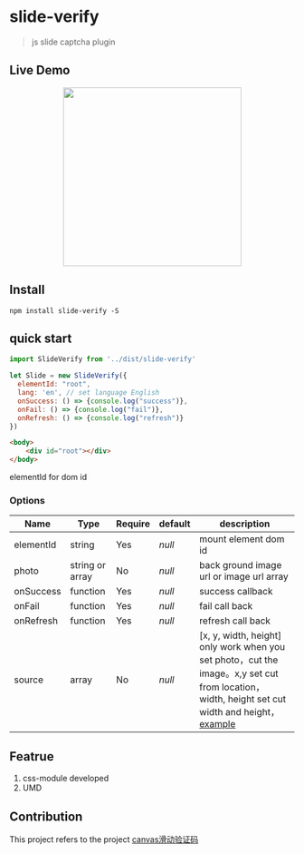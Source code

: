 # slide-verify

> js slide captcha plugin

## Live Demo

<p align="center">
  <a href="https://blog.duandiwang.com/slide-verify/">
    <img width="315" src="https://blog.duandiwang.com/slide-verify/public/slide-verify-en.png">
  </a>
</p>

## Install

```shell
npm install slide-verify -S
```

## quick start

```js
import SlideVerify from '../dist/slide-verify'

let Slide = new SlideVerify({
  elementId: "root",
  lang: 'en', // set language English
  onSuccess: () => {console.log("success")},
  onFail: () => {console.log("fail")},
  onRefresh: () => {console.log("refresh")}
})
```

```html
<body>
    <div id="root"></div>
</body>
```

elementId for dom id

### Options

Name | Type | Require | default | description |
---|---|---|---|---
elementId | string | Yes | *null* | mount element dom id
photo | string or array | No | *null* | back ground image url or image url array
onSuccess | function | Yes | *null* | success callback
onFail | function | Yes | *null* | fail call back
onRefresh | function | Yes | *null* | refresh call back
source | array | No | *null* | [x, y, width, height] only work when you set photo，cut the image。x,y set cut from location，width, height set cut width and height，[example](https://github.com/mikexfreeze/slide-verify/issues/4#issuecomment-727855481)

## Featrue

1. css-module developed
2. UMD

## Contribution

This project refers to the project [canvas滑动验证码](https://github.com/yeild/jigsaw)
